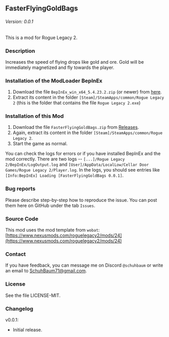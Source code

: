 ## FasterFlyingGoldBags
###### Version: 0.0.1
This is a mod for Rogue Legacy 2.

### Description
Increases the speed of flying drops like gold and ore. Gold will be immediately magnetized and fly towards the player.

### Installation of the ModLoader BepInEx
1. Download the file `BepInEx_win_x64_5.4.23.2.zip` (or newer) from [here](https://github.com/BepInEx/BepInEx/releases).
2. Extract its content in the folder `[Steam]/SteamApps/common/Rogue Legacy 2` (this is the folder that contains the file `Rogue Legacy 2.exe`)

### Installation of this Mod
1. Download the file `FasterFlyingGoldBags.zip` from [Releases](https://github.com/SchuhBaum/FasterFlyingGoldBags/releases/tag/v0.0.1).
2. Again, extract its content in the folder `[Steam]/SteamApps/common/Rogue Legacy 2`.
3. Start the game as normal.

You can check the logs for errors or if you have installed BepInEx and the mod correctly. There are two logs -- `[...]/Rogue Legacy 2/BepInEx/LogOutput.log` and `[User]/AppData/LocalLow/Cellar Door Games/Rogue Legacy 2/Player.log`.
In the logs, you should see entries like `[Info:BepInEx] Loading [FasterFlyingGoldBags 0.0.1]`.

### Bug reports
Please describe step-by-step how to reproduce the issue. You can post them here on GitHub under the tab `Issues`.

### Source Code
This mod uses the mod template from `wobat`:  
[https://www.nexusmods.com/roguelegacy2/mods/24](https://www.nexusmods.com/roguelegacy2/mods/24)

### Contact
If you have feedback, you can message me on Discord `@schuhbaum` or write an email to SchuhBaum71@gmail.com.

### License
See the file LICENSE-MIT.

### Changelog
v0.0.1:
- Initial release.
